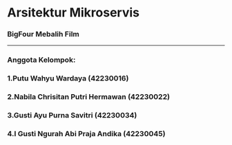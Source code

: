 <h1>Arsitektur Mikroservis</h1>
<h3>BigFour Mebalih Film</h3>
<hr>
<h3>Anggota Kelompok:</h3>
<h3>1.Putu Wahyu Wardaya (42230016)</h3>
<h3>2.Nabila Chrisitan Putri Hermawan (42230022)</h3>
<h3>3.Gusti Ayu Purna Savitri (42230034)</h3>
<h3>4.I Gusti Ngurah Abi Praja Andika (42230045)</h3>
